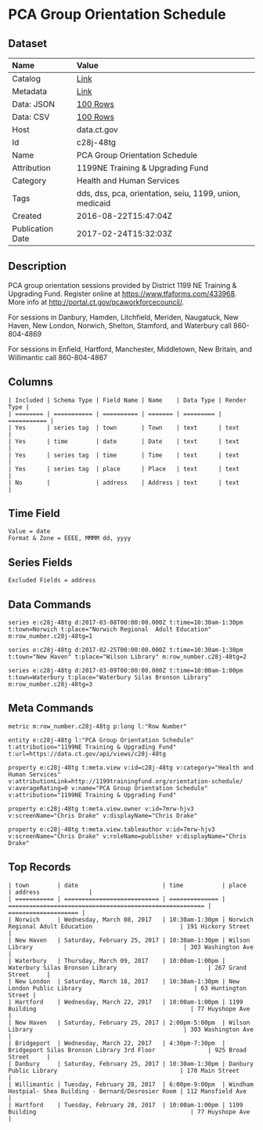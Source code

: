 # PCA Group Orientation Schedule

## Dataset

| Name | Value |
| :--- | :---- |
| Catalog | [Link](https://catalog.data.gov/dataset/pca-group-orientation-schedule) |
| Metadata | [Link](https://data.ct.gov/api/views/c28j-48tg) |
| Data: JSON | [100 Rows](https://data.ct.gov/api/views/c28j-48tg/rows.json?max_rows=100) |
| Data: CSV | [100 Rows](https://data.ct.gov/api/views/c28j-48tg/rows.csv?max_rows=100) |
| Host | data.ct.gov |
| Id | c28j-48tg |
| Name | PCA Group Orientation Schedule |
| Attribution | 1199NE Training & Upgrading Fund |
| Category | Health and Human Services |
| Tags | dds, dss, pca, orientation, seiu, 1199, union, medicaid |
| Created | 2016-08-22T15:47:04Z |
| Publication Date | 2017-02-24T15:32:03Z |

## Description

PCA group orientation sessions provided by District 1199 NE Training & Upgrading Fund.  Register online at https://www.tfaforms.com/433968.  More info at http://portal.ct.gov/pcaworkforcecouncil/.  

For sessions in Danbury, Hamden, Litchfield, Meriden, Naugatuck, New Haven, New London, Norwich, Shelton, Stamford, and Waterbury call 860-804-4869

For sessions in Enfield, Hartford, Manchester, Middletown, New Britain, and Willimantic call 860-804-4867

## Columns

```ls
| Included | Schema Type | Field Name | Name    | Data Type | Render Type |
| ======== | =========== | ========== | ======= | ========= | =========== |
| Yes      | series tag  | town       | Town    | text      | text        |
| Yes      | time        | date       | Date    | text      | text        |
| Yes      | series tag  | time       | Time    | text      | text        |
| Yes      | series tag  | place      | Place   | text      | text        |
| No       |             | address    | Address | text      | text        |
```

## Time Field

```ls
Value = date
Format & Zone = EEEE, MMMM dd, yyyy
```

## Series Fields

```ls
Excluded Fields = address
```

## Data Commands

```ls
series e:c28j-48tg d:2017-03-08T00:00:00.000Z t:time=10:30am-1:30pm t:town=Norwich t:place="Norwich Regional  Adult Education" m:row_number.c28j-48tg=1

series e:c28j-48tg d:2017-02-25T00:00:00.000Z t:time=10:30am-1:30pm t:town="New Haven" t:place="Wilson Library" m:row_number.c28j-48tg=2

series e:c28j-48tg d:2017-03-09T00:00:00.000Z t:time=10:00am-1:00pm t:town=Waterbury t:place="Waterbury Silas Bronson Library" m:row_number.c28j-48tg=3
```

## Meta Commands

```ls
metric m:row_number.c28j-48tg p:long l:"Row Number"

entity e:c28j-48tg l:"PCA Group Orientation Schedule" t:attribution="1199NE Training & Upgrading Fund" t:url=https://data.ct.gov/api/views/c28j-48tg

property e:c28j-48tg t:meta.view v:id=c28j-48tg v:category="Health and Human Services" v:attributionLink=http://1199trainingfund.org/orientation-schedule/ v:averageRating=0 v:name="PCA Group Orientation Schedule" v:attribution="1199NE Training & Upgrading Fund"

property e:c28j-48tg t:meta.view.owner v:id=7mrw-hjv3 v:screenName="Chris Drake" v:displayName="Chris Drake"

property e:c28j-48tg t:meta.view.tableauthor v:id=7mrw-hjv3 v:screenName="Chris Drake" v:roleName=publisher v:displayName="Chris Drake"
```

## Top Records

```ls
| town        | date                        | time           | place                                                    | address              | 
| =========== | =========================== | ============== | ======================================================== | ==================== | 
| Norwich     | Wednesday, March 08, 2017   | 10:30am-1:30pm | Norwich Regional Adult Education                         | 191 Hickory Street   | 
| New Haven   | Saturday, February 25, 2017 | 10:30am-1:30pm | Wilson Library                                           | 303 Washington Ave   | 
| Waterbury   | Thursday, March 09, 2017    | 10:00am-1:00pm | Waterbury Silas Bronson Library                          | 267 Grand Street     | 
| New London  | Saturday, March 18, 2017    | 10:30am-1:30pm | New London Public Library                                | 63 Huntington Street | 
| Hartford    | Wednesday, March 22, 2017   | 10:00am-1:00pm | 1199 Building                                            | 77 Huyshope Ave      | 
| New Haven   | Saturday, February 25, 2017 | 2:00pm-5:00pm  | Wilson Library                                           | 303 Washington Ave   | 
| Bridgeport  | Wednesday, March 22, 2017   | 4:30pm-7:30pm  | Bridgeport Silas Bronson Library 3rd Floor               | 925 Broad Street     | 
| Danbury     | Saturday, February 25, 2017 | 10:30am-1:30pm | Danbury Public Library                                   | 170 Main Street      | 
| Willimantic | Tuesday, February 28, 2017  | 6:00pm-9:00pm  | Windham Hostpial- Shea Building - Bernard/Desrosier Room | 112 Mansfield Ave    | 
| Hartford    | Tuesday, February 28, 2017  | 10:00am-1:00pm | 1199 Building                                            | 77 Huyshope Ave      | 
```